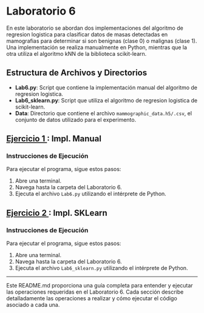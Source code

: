 # Laboratorio 6

En este laboratorio se abordan dos implementaciones del algoritmo de regresion logistica para clasificar datos de masas detectadas en mamografias para determinar si son benignas (clase 0) o malignas (clase 1). Una implementación se realiza manualmente en Python, mientras que la otra utiliza el algoritmo kNN de la biblioteca scikit-learn.

## Estructura de Archivos y Directorios

- **Lab6.py**: Script que contiene la implementación manual del algoritmo de regresion logistica.
- **Lab6_sklearn.py**: Script que utiliza el algoritmo de regresion logistica de scikit-learn.
- **Data**: Directorio que contiene el archivo `mammographic_data.h5/.csv`, el conjunto de datos utilizado para el experimento.


## [Ejercicio 1 ](./Lab6.py): Impl. Manual

### Instrucciones de Ejecución
Para ejecutar el programa, sigue estos pasos:
1. Abre una terminal.
2. Navega hasta la carpeta del Laboratorio 6.
3. Ejecuta el archivo `Lab6.py` utilizando el intérprete de Python.


## [Ejercicio 2 ](./Lab6_sklearn.py): Impl. SKLearn

### Instrucciones de Ejecución
Para ejecutar el programa, sigue estos pasos:
1. Abre una terminal.
2. Navega hasta la carpeta del Laboratorio 6.
3. Ejecuta el archivo `Lab6_sklearn.py` utilizando el intérprete de Python.


---
Este README.md proporciona una guía completa para entender y ejecutar las operaciones requeridas en el Laboratorio 6. Cada sección describe detalladamente las operaciones a realizar y cómo ejecutar el código asociado a cada una.